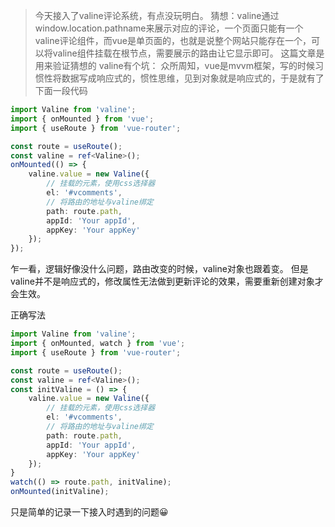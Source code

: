 > 今天接入了valine评论系统，有点没玩明白。
> 猜想：valine通过window.location.pathname来展示对应的评论，一个页面只能有一个valine评论组件，而vue是单页面的，也就是说整个网站只能存在一个，可以将valine组件挂载在根节点，需要展示的路由让它显示即可。
> 这篇文章是用来验证猜想的
valine有个坑：
众所周知，vue是mvvm框架，写的时候习惯性将数据写成响应式的，惯性思维，见到对象就是响应式的，于是就有了下面一段代码
```typescript
import Valine from 'valine';
import { onMounted } from 'vue';
import { useRoute } from 'vue-router';

const route = useRoute();
const valine = ref<Valine>();
onMounted(() => {
    valine.value = new Valine({
        // 挂载的元素，使用css选择器
        el: '#vcomments',
        // 将路由的地址与valine绑定
        path: route.path,
        appId: 'Your appId',
        appKey: 'Your appKey'
    });
});
```
乍一看，逻辑好像没什么问题，路由改变的时候，valine对象也跟着变。
但是valine并不是响应式的，修改属性无法做到更新评论的效果，需要重新创建对象才会生效。

正确写法
```typescript
import Valine from 'valine';
import { onMounted, watch } from 'vue';
import { useRoute } from 'vue-router';

const route = useRoute();
const valine = ref<Valine>();
const initValine = () => {
    valine.value = new Valine({
        // 挂载的元素，使用css选择器
        el: '#vcomments',
        // 将路由的地址与valine绑定
        path: route.path,
        appId: 'Your appId',
        appKey: 'Your appKey'
    });
}
watch(() => route.path, initValine);
onMounted(initValine);
```

只是简单的记录一下接入时遇到的问题😀